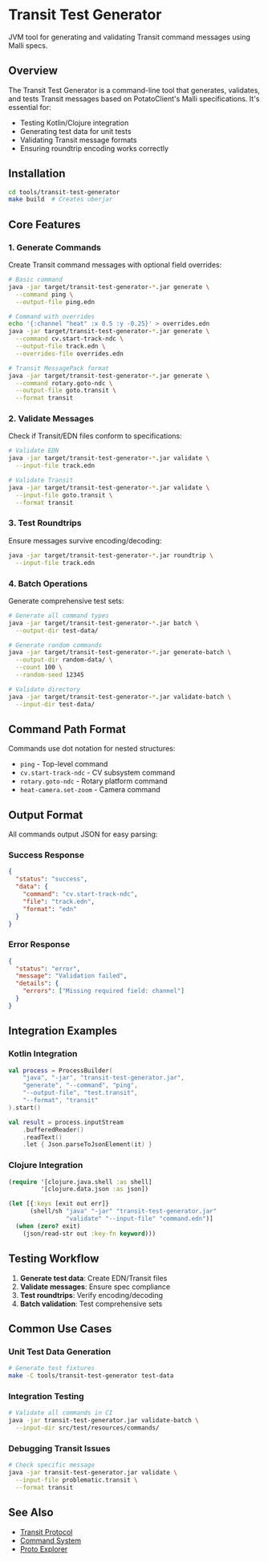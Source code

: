 # Transit Test Generator

JVM tool for generating and validating Transit command messages using Malli specs.

## Overview

The Transit Test Generator is a command-line tool that generates, validates, and tests Transit messages based on PotatoClient's Malli specifications. It's essential for:

- Testing Kotlin/Clojure integration
- Generating test data for unit tests
- Validating Transit message formats
- Ensuring roundtrip encoding works correctly

## Installation

```bash
cd tools/transit-test-generator
make build  # Creates uberjar
```

## Core Features

### 1. Generate Commands

Create Transit command messages with optional field overrides:

```bash
# Basic command
java -jar target/transit-test-generator-*.jar generate \
  --command ping \
  --output-file ping.edn

# Command with overrides
echo '{:channel "heat" :x 0.5 :y -0.25}' > overrides.edn
java -jar target/transit-test-generator-*.jar generate \
  --command cv.start-track-ndc \
  --output-file track.edn \
  --overrides-file overrides.edn

# Transit MessagePack format
java -jar target/transit-test-generator-*.jar generate \
  --command rotary.goto-ndc \
  --output-file goto.transit \
  --format transit
```

### 2. Validate Messages

Check if Transit/EDN files conform to specifications:

```bash
# Validate EDN
java -jar target/transit-test-generator-*.jar validate \
  --input-file track.edn

# Validate Transit
java -jar target/transit-test-generator-*.jar validate \
  --input-file goto.transit \
  --format transit
```

### 3. Test Roundtrips

Ensure messages survive encoding/decoding:

```bash
java -jar target/transit-test-generator-*.jar roundtrip \
  --input-file track.edn
```

### 4. Batch Operations

Generate comprehensive test sets:

```bash
# Generate all command types
java -jar target/transit-test-generator-*.jar batch \
  --output-dir test-data/

# Generate random commands
java -jar target/transit-test-generator-*.jar generate-batch \
  --output-dir random-data/ \
  --count 100 \
  --random-seed 12345

# Validate directory
java -jar target/transit-test-generator-*.jar validate-batch \
  --input-dir test-data/
```

## Command Path Format

Commands use dot notation for nested structures:

- `ping` - Top-level command
- `cv.start-track-ndc` - CV subsystem command
- `rotary.goto-ndc` - Rotary platform command
- `heat-camera.set-zoom` - Camera command

## Output Format

All commands output JSON for easy parsing:

### Success Response
```json
{
  "status": "success",
  "data": {
    "command": "cv.start-track-ndc",
    "file": "track.edn",
    "format": "edn"
  }
}
```

### Error Response
```json
{
  "status": "error",
  "message": "Validation failed",
  "details": {
    "errors": ["Missing required field: channel"]
  }
}
```

## Integration Examples

### Kotlin Integration

```kotlin
val process = ProcessBuilder(
    "java", "-jar", "transit-test-generator.jar",
    "generate", "--command", "ping",
    "--output-file", "test.transit",
    "--format", "transit"
).start()

val result = process.inputStream
    .bufferedReader()
    .readText()
    .let { Json.parseToJsonElement(it) }
```

### Clojure Integration

```clojure
(require '[clojure.java.shell :as shell]
         '[clojure.data.json :as json])

(let [{:keys [exit out err]} 
      (shell/sh "java" "-jar" "transit-test-generator.jar"
                "validate" "--input-file" "command.edn")]
  (when (zero? exit)
    (json/read-str out :key-fn keyword)))
```

## Testing Workflow

1. **Generate test data**: Create EDN/Transit files
2. **Validate messages**: Ensure spec compliance
3. **Test roundtrips**: Verify encoding/decoding
4. **Batch validation**: Test comprehensive sets

## Common Use Cases

### Unit Test Data Generation
```bash
# Generate test fixtures
make -C tools/transit-test-generator test-data
```

### Integration Testing
```bash
# Validate all commands in CI
java -jar transit-test-generator.jar validate-batch \
  --input-dir src/test/resources/commands/
```

### Debugging Transit Issues
```bash
# Check specific message
java -jar transit-test-generator.jar validate \
  --input-file problematic.transit \
  --format transit
```

## See Also

- [Transit Protocol](../architecture/transit-protocol.md)
- [Command System](../architecture/command-system.md)
- [Proto Explorer](./proto-explorer.md)